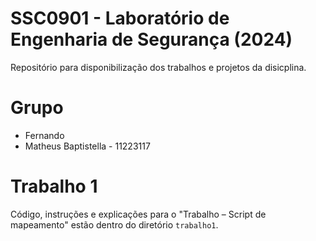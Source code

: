 # SSC0901 - Laboratório de Engenharia de Segurança (2024)
Repositório para disponibilização dos trabalhos e projetos da disicplina.

# Grupo
- Fernando
- Matheus Baptistella - 11223117

# Trabalho 1
Código, instruções e explicações para o "Trabalho – Script de mapeamento" estão dentro do diretório `trabalho1`.